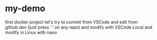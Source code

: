 # my-demo
first docker project
let's try to commit from VSCode
and edit from github.dev (just press '.' on any repo)
and modify with VSCode Local
and modify in Linux with nano
